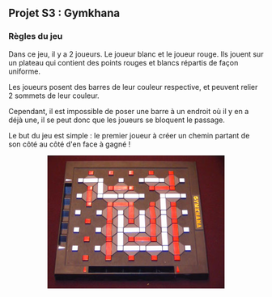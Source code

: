 ## Projet S3 : Gymkhana
### Règles du jeu

Dans ce jeu, il y a 2 joueurs. Le joueur blanc et le joueur rouge. Ils jouent sur un plateau qui contient des points rouges et blancs répartis de façon uniforme.

Les joueurs posent des barres de leur couleur respective, et peuvent relier 2 sommets de leur couleur.

Cependant, il est impossible de poser une barre à un endroit où il y en a déjà une, il se peut donc que les joueurs se bloquent le passage.

Le but du jeu est simple : le premier joueur à créer un chemin partant de son côté au côté d'en face à gagné !

<img src="ressources/plateau_gymkhana.png" style="margin:auto;display:block;" alt="plateau gymkhana"/>
